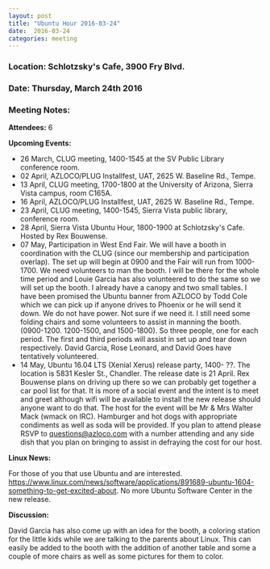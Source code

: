 ```yaml
---
layout: post
title: "Ubuntu Hour 2016-03-24"
date:  2016-03-24
categories: meeting
---
```


### Location: Schlotzsky's Cafe, 3900 Fry Blvd.

### Date: Thursday, March 24th 2016

### Meeting Notes:

**Attendees:** 6

**Upcoming Events:**

 * 26 March, CLUG meeting, 1400-1545 at the SV Public Library conference room. 
 * 02 April, AZLOCO/PLUG Installfest, UAT, 2625 W. Baseline Rd., Tempe.
 * 13 April,  CLUG meeting, 1700-1800 at the University of Arizona, Sierra Vista campus, room C165A.
 * 16 April, AZLOCO/PLUG Installfest, UAT, 2625 W. Baseline Rd., Tempe.
 * 23 April, CLUG meeting, 1400-1545, Sierra Vista public library, conference room.
 * 28 April,  Sierra Vista Ubuntu Hour, 1800-1900 at Schlotzsky's Cafe.  Hosted by Rex Bouwense.
 * 07 May, Participation in West End Fair.  We will have a booth in coordination with the CLUG (since our membership and participation overlap).  The set up will begin at 0900 and the Fair will run from 1000-1700.  We need volunteers to man the booth.  I will be there for the whole time period and Louie Garcia has also volunteered to do the same so we will set up the booth.  I already have a canopy and two small tables.  I have been promised the Ubuntu banner from AZLOCO by Todd Cole which we can pick up if anyone drives to Phoenix or he will send it down.  We do not have power.  Not sure if we need it.  I still need some folding chairs and some volunteers to assist in manning the booth. (0900-1200. 1200-1500, and 1500-1800).  So three people, one for each period.  The first and third periods will assist in set up and tear down respectively.  David Garcia, Rose Leonard, and David Goes have tentatively volunteered.
 * 14 May, Ubuntu 16.04 LTS (Xenial Xerus) release party, 1400- ??.  The location is 5831 Kesler St., Chandler.  The release date is 21 April.  Rex Bouwense plans on driving up there so we can probably get together a car pool list for that.  It is more of a social event and the intent is to meet and greet although wifi will be available to install the new release should anyone want to do that.  The host for the event will be Mr & Mrs Walter Mack (wmack on IRC).  Hamburger and hot dogs with appropriate condiments as well as soda will be provided.  If you plan to attend please RSVP to questions@azloco.com with a number attending and any side dish that you plan on bringing to assist in defraying the cost for our host.

**Linux News:**

For those of you that use Ubuntu and are interested. https://www.linux.com/news/software/applications/891689-ubuntu-1604-something-to-get-excited-about.  No more Ubuntu Software Center in the new release.

**Discussion:**

David Garcia has also come up with an idea for the booth, a coloring station for the little kids while we are talking to the parents about Linux.  This can easily be added to the booth with the addition of another table and some a couple of more chairs as well as some pictures for them to color.

